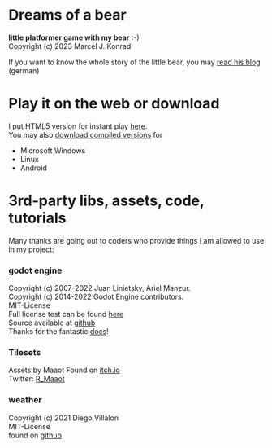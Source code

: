 # Dreams of a bear

**little platformer game with my bear** :-)  
Copyright (c) 2023 Marcel J. Konrad  
  
If you want to know the whole story of the little bear, you may [read his blog](https://www.xn--derkleinebr-u8a.de) (german)

# Play it on the web or download

I put HTML5 version for instant play [here](https://dreamingbear.mjksoftware.de).  
You may also [download compiled versions](https://dreamingbear.mjksoftware.de/download) for

- Microsoft Windows
- Linux
- Android

# 3rd-party libs, assets, code, tutorials

Many thanks are going out to coders who provide things I am allowed to use in my project:
 
### godot engine

Copyright (c) 2007-2022 Juan Linietsky, Ariel Manzur.  
Copyright (c) 2014-2022 Godot Engine contributors.  
MIT-License  
Full license test can be found [here](https://godotengine.org/license)  
Source available at [github](https://github.com/godotengine/godot)  
Thanks for the fantastic [docs](https://docs.godotengine.org/en/stable/)!

### Tilesets

Assets by Maaot
Found on [itch.io](https://maaot.itch.io/)  
Twitter: [R_Maaot](https://twitter.com/R_Maaot)

### weather

Copyright (c) 2021 Diego Villalon  
MIT-License  
found on [github](https://github.com/pirachute/godot-weather-2D)

